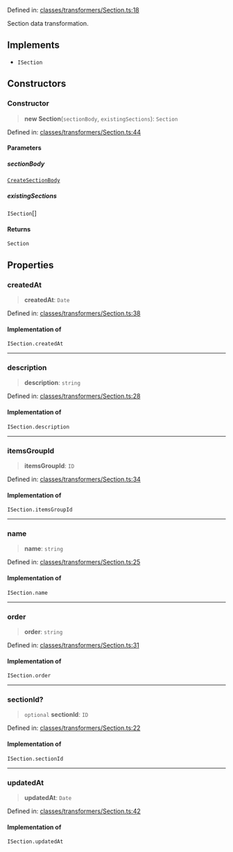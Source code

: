 Defined in: [classes/transformers/Section.ts:18](https://github.com/continuousactivelearning/vibe/blob/ba7fd29459f44e164192b6f3b1178ced23288f0a/backend/src/modules/courses/classes/transformers/Section.ts#L18)

Section data transformation.

## Implements

- `ISection`

## Constructors

### Constructor

> **new Section**(`sectionBody`, `existingSections`): `Section`

Defined in: [classes/transformers/Section.ts:44](https://github.com/continuousactivelearning/vibe/blob/ba7fd29459f44e164192b6f3b1178ced23288f0a/backend/src/modules/courses/classes/transformers/Section.ts#L44)

#### Parameters

##### sectionBody

[`CreateSectionBody`](../Validators/SectionValidators/CreateSectionBody.md)

##### existingSections

`ISection`[]

#### Returns

`Section`

## Properties

### createdAt

> **createdAt**: `Date`

Defined in: [classes/transformers/Section.ts:38](https://github.com/continuousactivelearning/vibe/blob/ba7fd29459f44e164192b6f3b1178ced23288f0a/backend/src/modules/courses/classes/transformers/Section.ts#L38)

#### Implementation of

`ISection.createdAt`

***

### description

> **description**: `string`

Defined in: [classes/transformers/Section.ts:28](https://github.com/continuousactivelearning/vibe/blob/ba7fd29459f44e164192b6f3b1178ced23288f0a/backend/src/modules/courses/classes/transformers/Section.ts#L28)

#### Implementation of

`ISection.description`

***

### itemsGroupId

> **itemsGroupId**: `ID`

Defined in: [classes/transformers/Section.ts:34](https://github.com/continuousactivelearning/vibe/blob/ba7fd29459f44e164192b6f3b1178ced23288f0a/backend/src/modules/courses/classes/transformers/Section.ts#L34)

#### Implementation of

`ISection.itemsGroupId`

***

### name

> **name**: `string`

Defined in: [classes/transformers/Section.ts:25](https://github.com/continuousactivelearning/vibe/blob/ba7fd29459f44e164192b6f3b1178ced23288f0a/backend/src/modules/courses/classes/transformers/Section.ts#L25)

#### Implementation of

`ISection.name`

***

### order

> **order**: `string`

Defined in: [classes/transformers/Section.ts:31](https://github.com/continuousactivelearning/vibe/blob/ba7fd29459f44e164192b6f3b1178ced23288f0a/backend/src/modules/courses/classes/transformers/Section.ts#L31)

#### Implementation of

`ISection.order`

***

### sectionId?

> `optional` **sectionId**: `ID`

Defined in: [classes/transformers/Section.ts:22](https://github.com/continuousactivelearning/vibe/blob/ba7fd29459f44e164192b6f3b1178ced23288f0a/backend/src/modules/courses/classes/transformers/Section.ts#L22)

#### Implementation of

`ISection.sectionId`

***

### updatedAt

> **updatedAt**: `Date`

Defined in: [classes/transformers/Section.ts:42](https://github.com/continuousactivelearning/vibe/blob/ba7fd29459f44e164192b6f3b1178ced23288f0a/backend/src/modules/courses/classes/transformers/Section.ts#L42)

#### Implementation of

`ISection.updatedAt`

